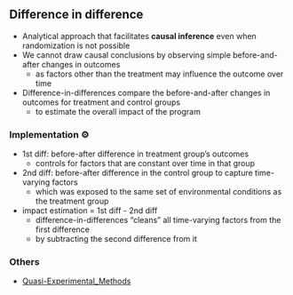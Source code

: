 ## Difference in difference
- Analytical approach that facilitates **causal inference** even when randomization is not possible
- We cannot draw causal conclusions by observing simple before-and-after changes in outcomes
  - as factors other than the treatment may influence the outcome over time
- Difference-in-differences compare the before-and-after changes in outcomes for treatment and control groups
  - to estimate the overall impact of the program

### Implementation ⚙️
- 1st diff: before-after difference in treatment group’s outcomes
  - controls for factors that are constant over time in that group 
- 2nd diff: before-after difference in the control group to capture time-varying factors
  - which was exposed to the same set of environmental conditions as the treatment group
- impact estimation = 1st diff - 2nd diff
  - difference-in-differences “cleans” all time-varying factors from the first difference
  - by subtracting the second difference from it


### Others
- [Quasi-Experimental_Methods](https://dimewiki.worldbank.org/Quasi-Experimental_Methods)
